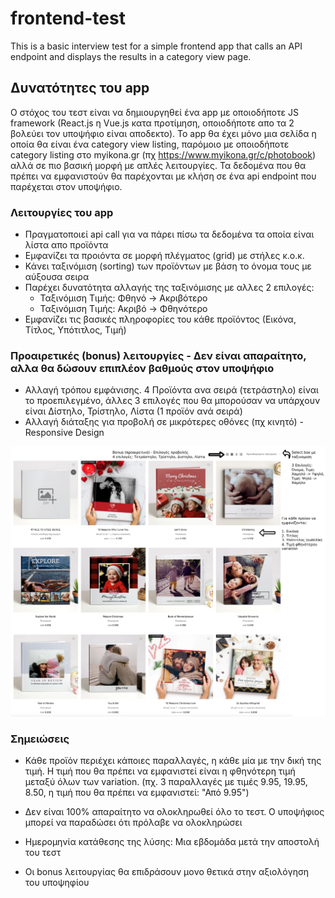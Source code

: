 # frontend-test
This is a basic interview test for a simple frontend app that calls an API endpoint and displays the results in a category view page.


## Δυνατότητες του app

Ο στόχος του τεστ είναι να δημιουργηθεί ένα app με οποιοδήποτε JS framework (React.js η Vue.js κατα προτίμηση, οποιοδήποτε απο τα 2 βολεύει τον υποψήφιο είναι αποδεκτο). Το app θα έχει μόνο μια σελίδα η οποία θα είναι ένα category view listing, παρόμοιο με οποιοδήποτε category listing στο myikona.gr (πχ https://www.myikona.gr/c/photobook) αλλά σε πιο βασική μορφή με απλές λειτουργίες. Τα δεδομένα που θα πρέπει να εμφανιστούν θα παρέχονται με κλήση σε ένα api endpoint που παρέχεται στον υποψήφιο.

### Λειτουργίες του app

- Πραγματοποιεί api call για να πάρει πίσω τα δεδομένα τα οποία είναι λίστα απο προϊόντα
- Εμφανίζει τα προιόντα σε μορφή πλέγματος (grid) με στήλες κ.ο.κ.
- Κάνει ταξινόμιση (sorting) των προϊόντων με βάση το όνομα τους με αύξουσα σειρα
- Παρέχει δυνατότητα αλλαγής της ταξινόμισης με αλλες 2 επιλογές:
  - Ταξινόμιση Τιμής: Φθηνό -> Ακριβότερο
  - Ταξινόμιση Τιμής: Ακριβό -> Φθηνότερο
- Εμφανίζει τις βασικές πληροφορίες του κάθε προϊόντος (Εικόνα, Τίτλος, Υπότιτλος, Τιμή)

### Προαιρετικές (bonus) λειτουργίες - Δεν είναι απαραίτητο, αλλα θα δώσουν επιπλέον βαθμούς στον υποψήφιο

- Αλλαγή τρόπου εμφάνισης. 4 Προϊόντα ανα σειρά (τετράστηλο) είναι το προεπιλεγμένο, άλλες 3 επιλογές που θα μπορούσαν να υπάρχουν είναι Δίστηλο, Τρίστηλο, Λίστα (1 προϊόν ανά σειρά)
- Αλλαγή διάταξης για προβολή σε μικρότερες οθόνες (πχ κινητό) - Responsive Design

![Test](test.png?raw=true "Test")


### Σημειώσεις 

- Κάθε προϊόν περιέχει κάποιες παραλλαγές, η κάθε μία με την δική της τιμή. Η τιμή που θα πρέπει να εμφανιστεί είναι η φθηνότερη τιμή μεταξύ όλων των variation. (πχ. 3 παραλλαγές με τιμές 9.95, 19.95, 8.50, η τιμή που θα πρέπει να εμφανιστεί: "Από 9.95")



- Δεν είναι 100% απαραίτητο να ολοκληρωθεί όλο το τεστ. Ο υποψήφιος μπορεί να παραδώσει ότι πρόλαβε να ολοκληρώσει
- Ημερομηνία κατάθεσης της λύσης: Μια εβδομάδα μετά την αποστολή του τεστ
- Οι bonus λειτουργίας θα επιδράσουν μονο θετικά στην αξιολόγηση του υποψηφίου

